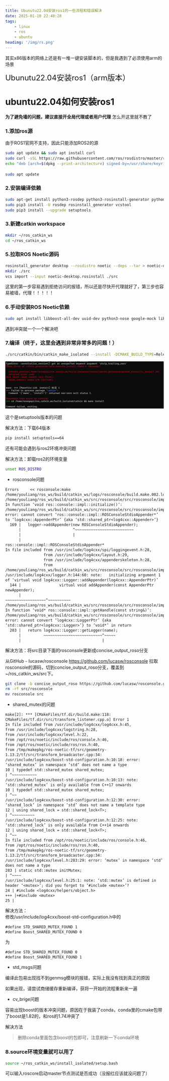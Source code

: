 ```yaml
---
title: Ubunutu22.04安装ros1的一些流程和错误解决
date: 2025-01-10 22:40:28
tags:
    - linux
    - ros
    - ubuntu
headimg: '/img/rs.png'
---
```


其实x86版本的网络上还是有一堆一键安装脚本的，但是我遇到了必须使用arm的场景

<!-- more -->

<span style="font-size: x-large;">Ubunutu22.04安装ros1（arm版本）</span>

# ubuntu22.04如何安装ros1  

**为了避免墙的问题，建议直接开全局代理或者用户代理**
怎么开这里就不教了

### 1.添加ros源  

由于ROS1官网不支持，因此只能添加ROS2的源
```bash
sudo apt update && sudo apt install curl
sudo curl -sSL https://raw.githubusercontent.com/ros/rosdistro/master/ros.key -o /usr/share/keyrings/ros-archive-keyring.gpg
echo "deb [arch=$(dpkg --print-architecture) signed-by=/usr/share/keyrings/ros-archive-keyring.gpg] http://packages.ros.org/ros2/ubuntu $(. /etc/os-release && echo $UBUNTU_CODENAME) main" | sudo tee /etc/apt/sources.list.d/ros2.list > /dev/null
 
sudo apt update
```

### 2.安装编译依赖  

```bash
sudo apt-get install python3-rosdep python3-rosinstall-generator python3-vcstools python3-vcstool build-essential
sudo pip3 install -U rosdep rosinstall_generator vcstool
sudo pip3 install --upgrade setuptools
```

### 3.新建catkin workspace  

```bash
mkdir ~/ros_catkin_ws
cd ~/ros_catkin_ws
```

### 5.拉取ROS Noetic源码  

```bash
rosinstall_generator desktop --rosdistro noetic --deps --tar > noetic-desktop.rosinstall
mkdir ./src
vcs import --input noetic-desktop.rosinstall ./src
``` 

这里的第一步容易遇到拒绝访问的报错，所以还是尽快开代理就好了，第三步也容易被墙，代理！！！！！  

### 6.手动安装ROS Noetic依赖  

```bash
sudo apt install libboost-all-dev uuid-dev python3-nose google-mock libgtest-dev libbz2-dev libgpgme-dev libssl-dev python3-coverage libboost-program-options-dev python3-psutil python3-opengl python3-pygraphviz python3-pydot qt5-qmake sbcl libapr1-dev libaprutil1-dev libboost-regex-dev liblog4cxx-dev python3-matplotlib libpyside2-dev libshiboken2-dev pyqt5-dev python3-pyqt5 python3-pyqt5.qtsvg python3-pyside2.qtsvg python3-sip-dev shiboken2 lm-sensors graphviz python3-paramiko python3-pycryptodome python3-gnupg python3-defusedxml python3-pyqt5.qtopengl libcurl4-openssl-dev libpoco-dev libogre-1.9-dev libassimp-dev libogre-1.9.0v5 libyaml-cpp-dev libgl1-mesa-dev libglu1-mesa-dev libqt5opengl5 libqt5opengl5-dev libopencv-dev python3-opencv python3-pykdl tango-icon-theme liborocos-kdl-dev libtinyxml-dev libtinyxml2-dev liburdfdom-headers-dev python3-numpy python3-empy libboost-filesystem-dev libboost-thread-dev python3-pygraphviz python3-pygraphviz python3-mock libboost-date-time-dev libboost-system-dev liburdfdom-dev libboost-chrono-dev libboost-dev libqt5core5a libqt5gui5 libqt5widgets5 qtbase5-dev  libconsole-bridge-dev liblz4-dev python3-pyqt5.qtwebkit exfatprogs
```

遇到冲突就一个一个解决吧

### 7.编译（终于，这里会遇到非常非常多的问题！）

```bash
./src/catkin/bin/catkin_make_isolated --install -DCMAKE_BUILD_TYPE=Release -DPYTHON_EXECUTABLE=/usr/bin/python3
```

![image](../img/image.png)

这个是setuptools版本的问题

解决方法：下载64版本

```bash
pip install setuptools==64
```

还有可能会遇到与ros2环境冲突问题

解决方法：卸载ros2的环境变量

```bash
unset ROS_DISTRO
```

- rosconsole问题

```
Errors     << rosconsole:make /home/youliang/ros_ws/build/catkin_ws/logs/rosconsole/build.make.002.log                                               
/home/youliang/ros_ws/build/catkin_ws/src/rosconsole/src/rosconsole/impl/rosconsole_log4cxx.cpp: In function ‘void ros::console::impl::initialize()’:
/home/youliang/ros_ws/build/catkin_ws/src/rosconsole/src/rosconsole/impl/rosconsole_log4cxx.cpp:169:23: error: cannot convert ‘ros::console::impl::ROSConsoleStdioAppender*’ to ‘log4cxx::AppenderPtr’ {aka ‘std::shared_ptr<log4cxx::Appender>’}
  169 |   logger->addAppender(new ROSConsoleStdioAppender);
      |                       ^~~~~~~~~~~~~~~~~~~~~~~~~~~
      |                       |
      |                       ros::console::impl::ROSConsoleStdioAppender*
In file included from /usr/include/log4cxx/spi/loggingevent.h:28,
                 from /usr/include/log4cxx/layout.h:29,
                 from /usr/include/log4cxx/appenderskeleton.h:28,
                 from /home/youliang/ros_ws/build/catkin_ws/src/rosconsole/src/rosconsole/impl/rosconsole_log4cxx.cpp:42:
/usr/include/log4cxx/logger.h:144:60: note:   initializing argument 1 of ‘virtual void log4cxx::Logger::addAppender(log4cxx::AppenderPtr)’
  144 |                 virtual void addAppender(const AppenderPtr newAppender);
      |                                          ~~~~~~~~~~~~~~~~~~^~~~~~~~~~~
/home/youliang/ros_ws/build/catkin_ws/src/rosconsole/src/rosconsole/impl/rosconsole_log4cxx.cpp: In function ‘void* ros::console::impl::getHandle(const string&)’:
/home/youliang/ros_ws/build/catkin_ws/src/rosconsole/src/rosconsole/impl/rosconsole_log4cxx.cpp:203:36: error: cannot convert ‘log4cxx::LoggerPtr’ {aka ‘std::shared_ptr<log4cxx::Logger>’} to ‘void*’ in return
  203 |   return log4cxx::Logger::getLogger(name);
      |          ~~~~~~~~~~~~~~~~~~~~~~~~~~^~~~~~
      |                                    |
```

解决方法：将src目录下面的rosconsole更新成concise_output_roso分支


从GitHub - lucasw/rosconsole  https://github.com/lucasw/rosconsole  拉取rosconsole的源码，切到concise_output_roso分支，覆盖到~/ros_catkin_ws/src下。

```bash
git clone -b concise_output_roso https://github.com/lucasw/rosconsole.git  
rm -rf src/rosconsole
mv rosconsole src
```

- shared_mutex的问题  

```
make[2]: *** [CMakeFiles/tf.dir/build.make:118: CMakeFiles/tf.dir/src/transform_listener.cpp.o] Error 1
In file included from /usr/include/log4cxx/log4cxx.h:45,
from /usr/include/log4cxx/logstring.h:28,
from /usr/include/log4cxx/level.h:22,
from /opt/ros/noetic/include/ros/console.h:46,
from /opt/ros/noetic/include/ros/ros.h:40,
from /tmp/makepkg/ros-noetic-tf/src/geometry-1.13.2/tf/src/transform_broadcaster.cpp:34:
/usr/include/log4cxx/boost-std-configuration.h:10:18: error: ‘shared_mutex’ in namespace ‘std’ does not name a type
10 | typedef std::shared_mutex shared_mutex;
| ^~~~~~~~~~~~
/usr/include/log4cxx/boost-std-configuration.h:10:13: note: ‘std::shared_mutex’ is only available from C++17 onwards
10 | typedef std::shared_mutex shared_mutex;
| ^~~
/usr/include/log4cxx/boost-std-configuration.h:12:30: error: ‘shared_lock’ in namespace ‘std’ does not name a template type
12 | using shared_lock = std::shared_lock<T>;
| ^~~~~~~~~~~
/usr/include/log4cxx/boost-std-configuration.h:12:25: note: ‘std::shared_lock’ is only available from C++14 onwards
12 | using shared_lock = std::shared_lock<T>;
| ^~~
In file included from /opt/ros/noetic/include/ros/console.h:46,
from /opt/ros/noetic/include/ros/ros.h:40,
from /tmp/makepkg/ros-noetic-tf/src/geometry-1.13.2/tf/src/transform_broadcaster.cpp:34:
/usr/include/log4cxx/level.h:283:29: error: ‘mutex’ in namespace ‘std’ does not name a type
283 | static std::mutex initMutex;
| ^~~~~
/usr/include/log4cxx/level.h:25:1: note: ‘std::mutex’ is defined in header ‘<mutex>’; did you forget to ‘#include <mutex>’?
24 | #include <log4cxx/helpers/object.h>
+++ |+#include <mutex>
25 |
```

解决方法：  
修改/usr/include/log4cxx/boost-std-configuration.h中的

```
#define STD_SHARED_MUTEX_FOUND 1
#define Boost_SHARED_MUTEX_FOUND 0
```
为
```
#define STD_SHARED_MUTEX_FOUND 0
#define Boost_SHARED_MUTEX_FOUND 1
```

- std_msgs问题

编译此包易出现找不到genmsg模块的报错，实际上我没有找到真正的原因

如果出现，请尝试商储缓存重新编译，获将一开始的流程重新来一遍
  
- cv_brige问题

容易出现boost的版本冲突问题，原因在于我装了conda，conda里的cmake包带了boost是1.82的，和ros的1.74冲突了

解决方法
>删除conda里面包含boost的包即可，注意刷新一下conda环境

### 8.source环境变量就可以用了

```bash
source ~/ros_catkin_ws/install_isolated/setup.bash
```

可以输入roscore启动master节点测试是否成功（没报红应该就没问题了）